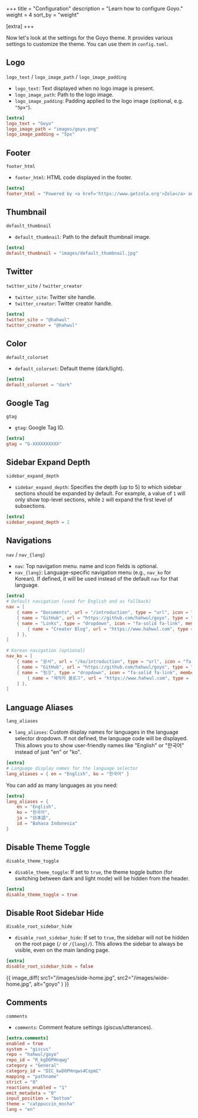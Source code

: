 +++
title = "Configuration"
description = "Learn how to configure Goyo."
weight = 4
sort_by = "weight"

[extra]
+++

Now let's look at the settings for the Goyo theme. It provides various settings to customize the theme. You can use them in `config.toml`.

## Logo
`logo_text` / `logo_image_path` / `logo_image_padding`

- `logo_text`: Text displayed when no logo image is present.
- `logo_image_path`: Path to the logo image.
- `logo_image_padding`: Padding applied to the logo image (optional, e.g. `"5px"`).

```toml
[extra]
logo_text = "Goyo"
logo_image_path = "images/goyo.png"
logo_image_padding = "5px"
```

## Footer
`footer_html`

- `footer_html`: HTML code displayed in the footer.

```toml
[extra]
footer_html = "Powered by <a href='https://www.getzola.org'>Zola</a> and <a href='https://github.com/hahwul/goyo'>Goyo</a>"
```

## Thumbnail
`default_thumbnail`

- `default_thumbnail`: Path to the default thumbnail image.

```toml
[extra]
default_thumbnail = "images/default_thumbnail.jpg"
```

## Twitter
`twitter_site` / `twitter_creator`

- `twitter_site`: Twitter site handle.
- `twitter_creator`: Twitter creator handle.

```toml
[extra]
twitter_site = "@hahwul"
twitter_creator = "@hahwul"
```

## Color
`default_colorset`

- `default_colorset`: Default theme (dark/light).

```toml
[extra]
default_colorset = "dark"
```

## Google Tag
`gtag`

- `gtag`: Google Tag ID.

```toml
[extra]
gtag = "G-XXXXXXXXXX"
```

## Sidebar Expand Depth
`sidebar_expand_depth`

- `sidebar_expand_depth`: Specifies the depth (up to 5) to which sidebar sections should be expanded by default. For example, a value of `1` will only show top-level sections, while `2` will expand the first level of subsections.

```toml
[extra]
sidebar_expand_depth = 2
```

## Navigations
`nav` / `nav_{lang}`

- `nav`: Top navigation menu. name and icon fields is optional.
- `nav_{lang}`: Language-specific navigation menu (e.g., `nav_ko` for Korean). If defined, it will be used instead of the default `nav` for that language.

```toml
[extra]
# Default navigation (used for English and as fallback)
nav = [
    { name = "Documents", url = "/introduction", type = "url", icon = "fa-solid fa-book" },
    { name = "GitHub", url = "https://github.com/hahwul/goyo", type = "url", icon = "fa-brands fa-github" },
    { name = "Links", type = "dropdown", icon = "fa-solid fa-link", members = [
        { name = "Creator Blog", url = "https://www.hahwul.com", type = "url", icon = "fa-solid fa-fire-flame-curved" },
    ] },
]

# Korean navigation (optional)
nav_ko = [
    { name = "문서", url = "/ko/introduction", type = "url", icon = "fa-solid fa-book" },
    { name = "GitHub", url = "https://github.com/hahwul/goyo", type = "url", icon = "fa-brands fa-github" },
    { name = "링크", type = "dropdown", icon = "fa-solid fa-link", members = [
        { name = "제작자 블로그", url = "https://www.hahwul.com", type = "url", icon = "fa-solid fa-fire-flame-curved" },
    ] },
]
```

## Language Aliases
`lang_aliases`

- `lang_aliases`: Custom display names for languages in the language selector dropdown. If not defined, the language code will be displayed. This allows you to show user-friendly names like "English" or "한국어" instead of just "en" or "ko".

```toml
[extra]
# Language display names for the language selector
lang_aliases = { en = "English", ko = "한국어" }
```

You can add as many languages as you need:

```toml
[extra]
lang_aliases = { 
    en = "English", 
    ko = "한국어",
    ja = "日本語",
    id = "Bahasa Indonesia"
}
```

## Disable Theme Toggle
`disable_theme_toggle`

- `disable_theme_toggle`: If set to `true`, the theme toggle button (for switching between dark and light mode) will be hidden from the header.

```toml
[extra]
disable_theme_toggle = true
```

## Disable Root Sidebar Hide
`disable_root_sidebar_hide`

- `disable_root_sidebar_hide`: If set to `true`, the sidebar will not be hidden on the root page (`/` or `/{lang}/`). This allows the sidebar to always be visible, even on the main landing page.

```toml
[extra]
disable_root_sidebar_hide = false
```

{{ image_diff(
    src1="/images/side-home.jpg",
    src2="/images/wide-home.jpg",
    alt="goyo"
) }}

## Comments
`comments`

- `comments`: Comment feature settings (giscus/utterances).

```toml
[extra.comments]
enabled = true
system = "giscus"
repo = "hahwul/goyo"
repo_id = "R_kgDOPHnqwg"
category = "General"
category_id = "DIC_kwDOPHnqws4CspmC"
mapping = "pathname"
strict = "0"
reactions_enabled = "1"
emit_metadata = "0"
input_position = "bottom"
theme = "catppuccin_mocha"
lang = "en"
```
